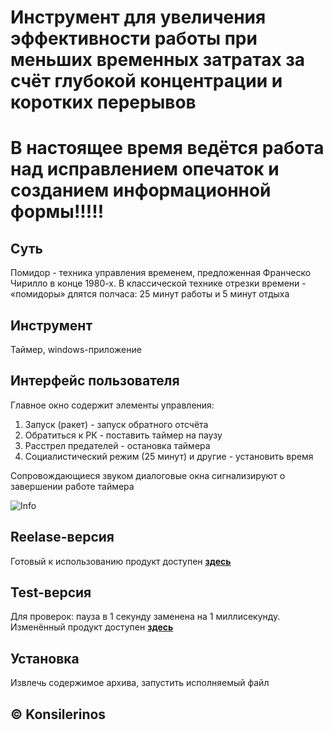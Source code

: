 # Инструмент для увеличения эффективности работы при меньших временных затратах за счёт глубокой концентрации и коротких перерывов

# В настоящее время ведётся работа над исправлением опечаток и созданием информационной формы!!!!!

## Суть

Помидор - техника управления временем, предложенная Франческо Чирилло в конце 1980-х. В классической технике отрезки времени - «помидоры» длятся полчаса: 25 минут работы и 5 минут отдыха

## Инструмент

Таймер, windows-приложение

## Интерфейс пользователя

Главное окно содержит элементы управления:
1. Запуск (ракет) - запуск обратного отсчёта
2. Обратиться к РК - поставить таймер на паузу
3. Расстрел предателей - остановка таймера
4. Социалистический режим (25 минут) и другие - установить время

Сопровождающиеся звуком диалоговые окна сигнализируют о завершении работе таймера

![Info](https://user-images.githubusercontent.com/78896451/140761002-0f06347f-9dc4-4c1d-97b3-84eb06d659ce.png)

### 

## Reelase-версия

Готовый к использованию продукт доступен [**здесь**](https://github.com/konsilerinos/Timer/blob/main/Release.rar)

## Test-версия

Для проверок: пауза в 1 секунду заменена на 1 миллисекунду. Изменённый продукт доступен [**здесь**](https://github.com/konsilerinos/Timer/blob/main/Test.zip)

## Установка

Извлечь содержимое архива, запустить исполняемый файл

## ©️ Konsilerinos
